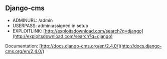 ## Django-cms

* ADMINURL: /admin
* USERPASS: admin:assigned in setup
* EXPLOITLINK: [http://exploitsdownload.com/search?q=django](http://exploitsdownload.com/search?q=django)

Documentation: [http://docs.django-cms.org/en/2.4.0/](http://docs.django-cms.org/en/2.4.0/)
